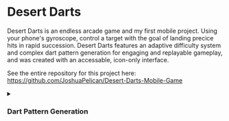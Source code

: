 # Desert Darts
Desert Darts is an endless arcade game and my first mobile project. Using your phone's gyroscope, control a target with the goal of landing precice hits in rapid succession. Desert Darts features an adaptive difficulty system and complex dart pattern generation for engaging and replayable gameplay, and was created with an accessable, icon-only interface.

See the entire repository for this project here: https://github.com/JoshuaPelican/Desert-Darts-Mobile-Game


<details>
  <summary> 
    <h3>
      Dart Pattern Generation
    </h3>
  </summary>
  
  I wanted to create gameplay that was interesting enough to be replayable without being completely random. I created a dart pattern generation system to choose from unique dart patterns over the course of the game.

  Patterns are defined as scriptable objects so that they can easily be created, tweaked, and shuffled around. These parameters give info to the dart generator for how to spawn the darts for this pattern.
  
  ```C#
  public class SpinePattern : ScriptableObject
  {
      [Header("Intensity Weight")]
      public Vector2 intensityRange = new Vector2(0, 1);
  
      [Header("Pattern Settings")]
      [Min(1)] public int burstCount = 10;
      public float startDelay = 1f;
      [Space()]
      public bool angled;
  
      [Header("Spawn Settings")]
      public int spinesPerBurst = 1;
      public float spineDelay = 0.5f;
  }
  ```

These patterns are fed to the generator and are picked from using the "Intensity Weight" parameter. This determines how difficult the pattern is to catch all the darts it produces. The generator is able to pick dart patterns that correspond to a global intnesity value that is calculated from factors such as game time and current score multiplier.

```C#
// Intensity Parameters
float intensity = 0;
float intensityStrength = 2;
float intensityGainMultiplier = 1;
float intensityTimeFactor = 0.125f;

float gravityIntensityMultiplier = 0.75f;
float startDelayIntensityMultiplier = 1.5f;
float spineDelayIntensityMultiplier = 1.5f;
```

```C#
private SpinePattern RandomWeightedSpinePattern()
{
    SpinePattern randPattern = patternDatabase[Random.Range(0, patternDatabase.Length)];
    bool inRange = intensity >= randPattern.intensityRange.x && intensity <= randPattern.intensityRange.y;
    int i = 0;

    while (!inRange && i < maxIterations)
    {
        i++;
        randPattern = patternDatabase[Random.Range(0, patternDatabase.Length)];
        inRange = intensity > randPattern.intensityRange.x && intensity < randPattern.intensityRange.y;
    }

    if (i >= maxIterations)
        randPattern = patternDatabase[0];

    return randPattern;
}
```

If I were to rewrite this system, I would simply clean up the logic for how patterns are picked and the global intensity is calculated. The system itself works well and it would be easy enough to go in and add new patterns well after the game's conception.

</details>

